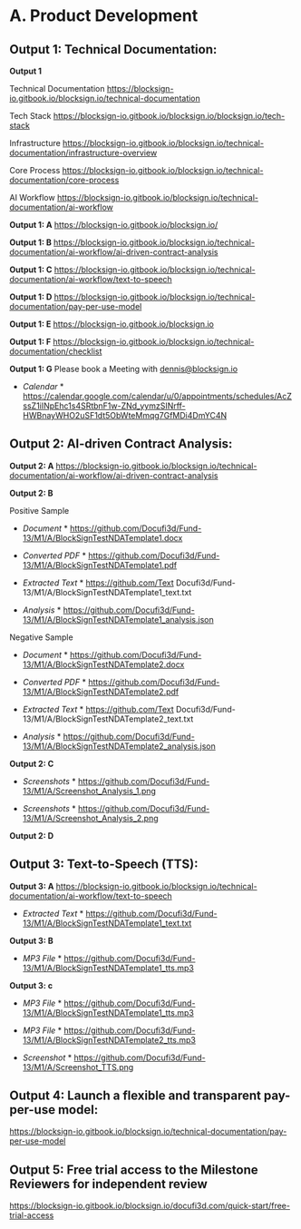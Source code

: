 # A. Product Development

## Output 1: Technical Documentation:

  **Output 1** 
  
  Technical Documentation https://blocksign-io.gitbook.io/blocksign.io/technical-documentation

  Tech Stack https://blocksign-io.gitbook.io/blocksign.io/blocksign.io/tech-stack
   
  Infrastructure https://blocksign-io.gitbook.io/blocksign.io/technical-documentation/infrastructure-overview

  Core Process https://blocksign-io.gitbook.io/blocksign.io/technical-documentation/core-process

  AI Workflow https://blocksign-io.gitbook.io/blocksign.io/technical-documentation/ai-workflow
  
  **Output 1: A** https://blocksign-io.gitbook.io/blocksign.io/

  **Output 1: B** https://blocksign-io.gitbook.io/blocksign.io/technical-documentation/ai-workflow/ai-driven-contract-analysis
  
  **Output 1: C** https://blocksign-io.gitbook.io/blocksign.io/technical-documentation/ai-workflow/text-to-speech
  
  **Output 1: D** https://blocksign-io.gitbook.io/blocksign.io/technical-documentation/pay-per-use-model
  
  **Output 1: E** https://blocksign-io.gitbook.io/blocksign.io
  
  **Output 1: F** https://blocksign-io.gitbook.io/blocksign.io/technical-documentation/checklist

  **Output 1: G** Please book a Meeting with dennis@blocksign.io 
  
  * *Calendar* * https://calendar.google.com/calendar/u/0/appointments/schedules/AcZssZ1iINpEhc1s4SRtbnF1w-ZNd_yymzSINrff-HWBnayWHO2uSF1dt5ObWteMmqg7GfMDi4DmYC4N

## Output 2: AI-driven Contract Analysis:

  **Output 2: A** https://blocksign-io.gitbook.io/blocksign.io/technical-documentation/ai-workflow/ai-driven-contract-analysis
  
  **Output 2: B**
  
  Positive Sample

  * *Document* * https://github.com/Docufi3d/Fund-13/M1/A/BlockSignTestNDATemplate1.docx

  * *Converted PDF* * https://github.com/Docufi3d/Fund-13/M1/A/BlockSignTestNDATemplate1.pdf

  * *Extracted Text* * https://github.com/Text Docufi3d/Fund-13/M1/A/BlockSignTestNDATemplate1_text.txt

  * *Analysis* * https://github.com/Docufi3d/Fund-13/M1/A/BlockSignTestNDATemplate1_analysis.json

  Negative Sample
  
  * *Document* * https://github.com/Docufi3d/Fund-13/M1/A/BlockSignTestNDATemplate2.docx
  
  * *Converted PDF* * https://github.com/Docufi3d/Fund-13/M1/A/BlockSignTestNDATemplate2.pdf

  * *Extracted Text* * https://github.com/Text Docufi3d/Fund-13/M1/A/BlockSignTestNDATemplate2_text.txt

  * *Analysis* * https://github.com/Docufi3d/Fund-13/M1/A/BlockSignTestNDATemplate2_analysis.json

  **Output 2: C**

  * *Screenshots* * https://github.com/Docufi3d/Fund-13/M1/A/Screenshot_Analysis_1.png
  
  * *Screenshots* * https://github.com/Docufi3d/Fund-13/M1/A/Screenshot_Analysis_2.png
  
 **Output 2: D**
 
## Output 3: Text-to-Speech (TTS):

  **Output 3: A** https://blocksign-io.gitbook.io/blocksign.io/technical-documentation/ai-workflow/text-to-speech

  * *Extracted Text* * https://github.com/Docufi3d/Fund-13/M1/A/BlockSignTestNDATemplate1_text.txt

  **Output 3: B** 
  
  * *MP3 File* * https://github.com/Docufi3d/Fund-13/M1/A/BlockSignTestNDATemplate1_tts.mp3
 
  **Output 3: c**

  * *MP3 File* * https://github.com/Docufi3d/Fund-13/M1/A/BlockSignTestNDATemplate1_tts.mp3
  
  * *MP3 File* * https://github.com/Docufi3d/Fund-13/M1/A/BlockSignTestNDATemplate2_tts.mp3

  * *Screenshot* * https://github.com/Docufi3d/Fund-13/M1/A/Screenshot_TTS.png
  
## Output 4: Launch a flexible and transparent pay-per-use model:

  https://blocksign-io.gitbook.io/blocksign.io/technical-documentation/pay-per-use-model

## Output 5: Free trial access to the Milestone Reviewers for independent review

  https://blocksign-io.gitbook.io/blocksign.io/docufi3d.com/quick-start/free-trial-access
